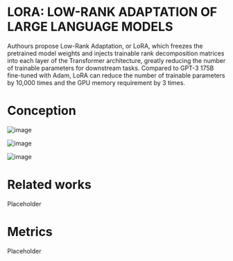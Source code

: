 # LORA: LOW-RANK ADAPTATION OF LARGE LANGUAGE MODELS

Authours propose Low-Rank Adaptation, or LoRA, which freezes the pretrained model weights and injects trainable rank decomposition matrices into each layer of the Transformer architecture, greatly reducing the number of trainable parameters for downstream tasks. Compared to GPT-3 175B fine-tuned with Adam, LoRA can reduce the number of trainable parameters by 10,000 times and the GPU memory requirement by 3 times.

# Conception

![image](https://github.com/SanzharMrz/NLP-papers/assets/48170101/d0c63624-5dda-4958-a334-e99db5897343)

![image](https://github.com/SanzharMrz/NLP-papers/assets/48170101/fc35bb42-1a77-4523-8df2-9655e6638879)

![image](https://github.com/SanzharMrz/NLP-papers/assets/48170101/454a2548-8d79-41ea-9dd3-9015796b6203)


# Related works

Placeholder

# Metrics

Placeholder
